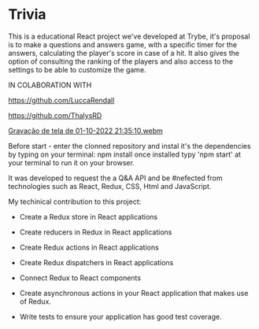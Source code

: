 # Trivia

This is a educational React project we've developed at Trybe, it's proposal is to make a questions and answers game, with a specific timer for the answers, calculating the player's score in case of a hit. It also gives the option of consulting the ranking of the players and also access to the settings to be able to customize the game.

IN COLABORATION WITH 

https://github.com/LuccaRendall 

https://github.com/ThalysRD

[Gravação de tela de 01-10-2022 21:35:10.webm](https://user-images.githubusercontent.com/98190034/193433654-da64ee89-e04c-412e-93fd-7bb7b881dcd3.webm)

Before start - enter the clonned repository and instal it's the dependencies by typing on your terminal: npm install once installed typy 'npm start' at your terminal to run it on your browser.

It was developed to request the a Q&A API and be #nefected from technologies such as React, Redux, CSS, Html and JavaScript.

My techinical contribution to this project:
  - Create a Redux store in React applications

  - Create reducers in Redux in React applications

  - Create Redux actions in React applications

  - Create Redux dispatchers in React applications

  - Connect Redux to React components

  - Create asynchronous actions in your React application that makes use of Redux.

  - Write tests to ensure your application has good test coverage.

